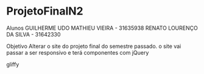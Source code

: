 # ProjetoFinalN2

Alunos
GUILHERME UDO MATHIEU VIEIRA - 31635938
RENATO LOURENÇO DA SILVA - 31642330


Objetivo
Alterar o site do projeto final do semestre passado.
o site vai passar a ser responsivo e terá componentes com jQuery



gliffy